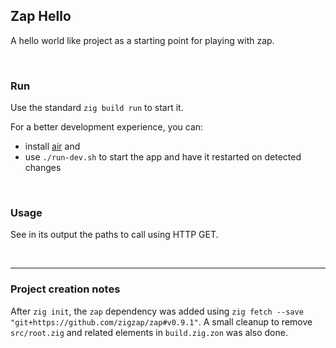 ## Zap Hello

A hello world like project as a starting point for playing with zap.

<br/>

### Run

Use the standard `zig build run` to start it.

For a better development experience, you can:

-   install [air](https://github.com/air-verse/air) and
-   use `./run-dev.sh` to start the app and have it restarted on detected changes

<br/>

### Usage

See in its output the paths to call using HTTP GET.

<br/>

---

### Project creation notes

After `zig init`, the `zap` dependency was added using `zig fetch --save "git+https://github.com/zigzap/zap#v0.9.1"`. A small cleanup to remove `src/root.zig` and related elements in `build.zig.zon` was also done.
